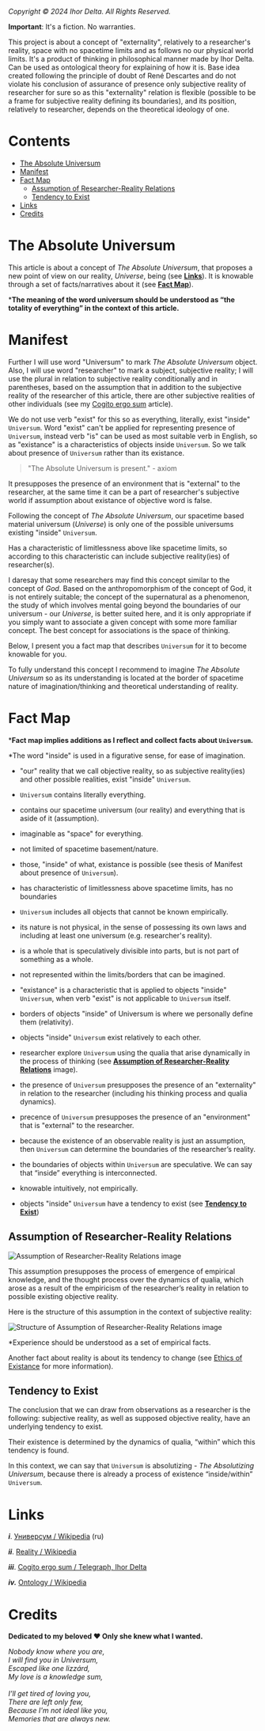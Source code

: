 _Copyright © 2024 Ihor Delta. All Rights Reserved._

**Important**: It's a fiction. No warranties. 

This project is about a concept of "externality", relatively to a researcher's reality, space with no spacetime limits and as follows no our physical world limits. It's a product of thinking in philosophical manner made by Ihor Delta. Can be used as ontological theory for explaining of how it is. Base idea created following the principle of doubt of René Descartes and do not violate his conclusion of assurance of presence only subjective reality of researcher for sure so as this "externality" relation is flexible (possible to be a frame for subjective reality defining its boundaries), and its position, relatively to researcher, depends on the theoretical ideology of one.

# Contents

- [The Absolute Universum](#the-absolute-universum)<br />
- [Manifest](#manifest)<br />
- [Fact Map](#fact-map)<br />
  - [Assumption of Researcher-Reality Relations](#assumption-of-researcher-reality-relations)<br />
  - [Tendency to Exist](#tendency-to-exist)<br />
- [Links](#links)<br />
- [Credits](#credits)

# The Absolute Universum

This article is about a concept of _The Absolute Universum_, that proposes a new point of view on our reality, _Universe_, being (see **[Links](#links)**). It is knowable through a set of facts/narratives about it (see **[Fact Map](#fact-map)**).

***The meaning of the word universum should be understood as “the totality of everything” in the context of this article.**

# Manifest

Further I will use word "Universum" to mark _The Absolute Universum_ object. Also, I will use word "researcher" to mark a subject, subjective reality; I will use the plural in relation to subjective reality conditionally and in parentheses, based on the assumption that in addition to the subjective reality of the researcher of this article, there are other subjective realities of other individuals (see my [Cogito ergo sum](https://telegra.ph/Cogito-ergo-sum-05-17) article).

We do not use verb "exist" for this so as everything, literally, exist "inside" ``Universum``. Word "exist" can't be applied for representing presence of ``Universum``, instead verb "is" can be used as most suitable verb in English, so as "existance" is a characteristics of objects inside ``Universum``. So we talk about presence of ``Universum`` rather than its existance.

> "The Absolute Universum is present." - axiom

It presupposes the presence of an environment that is "external" to the researcher, at the same time it can be a part of researcher's subjective world if assumption about existance of objective word is false. 

Following the concept of _The Absolute Universum_, our spacetime based material universum (_Universe_) is only one of the possible universums existing "inside" ``Universum``.

Has a characteristic of limitlessness above like spacetime limits, so according to this characteristic can include subjective reality(ies) of researcher(s).

I daresay that some researchers may find this concept similar to the concept of _God_.  Based on the anthropomorphism of the concept of God, it is not entirely suitable; the concept of the supernatural as a phenomenon, the study of which involves mental going beyond the boundaries of our universum - our _Universe_, is better suited here, and it is only appropriate if you simply want to associate a given concept with some more familiar concept. The best concept for associations is the space of thinking.

Below, I present you a fact map that describes ``Universum`` for it to become knowable for you.

To fully understand this concept I recommend to imagine _The Absolute Universum_ so as its understanding is located at the border of spacetime nature of imagination/thinking and theoretical understanding of reality. 

# Fact Map

***Fact map implies additions as I reflect and collect facts about ``Universum``.**

*The word "inside" is used in a figurative sense, for ease of imagination.

- "our" reality that we call objective reality, so as subjective reality(ies) and other possible realities, exist "inside" ``Universum``. 

- ``Universum`` contains literally everything.

- contains our spacetime universum (our reality) and everything that is aside of it (assumption).

- imaginable as "space" for everything. 

- not limited of spacetime basement/nature. 

- those, "inside" of what, existance is possible (see thesis of Manifest about presence of ``Universum``).

- has characteristic of limitlessness above spacetime limits, has no boundaries 

- ``Universum`` includes all objects that cannot be known empirically. 

- its nature is not physical, in the sense of possessing its own laws and including at least one universum (e.g. researcher's reality). 

- is a whole that is speculatively divisible into parts, but is not part of something as a whole. 

- not represented within the limits/borders that can be imagined.

- "existance" is a characteristic that is applied to objects "inside" ``Universum``, when verb "exist" is not applicable to ``Universum`` itself.

- borders of objects "inside" of Universum is where we personally define them (relativity). 

- objects "inside" ``Universum`` exist relatively to each other.

- researcher explore ``Universum`` using the qualia that arise dynamically in the process of thinking (see **[Assumption of Researcher-Reality Relations](#assumption-of-researcher-reality-relations)** image).

- the presence of ``Universum`` presupposes the presence of an "externality" in relation to the researcher (including his thinking process and qualia dynamics).

- precence of ``Universum`` presupposes the presence of an "environment" that is "external" to the researcher.

- because  the existence of an observable reality is just an assumption, then ``Universum`` can determine the boundaries of the researcher’s reality.

- the boundaries of objects within ``Universum`` are speculative.  We can say that “inside” everything is interconnected.

- knowable intuitively, not empirically.

- objects "inside" ``Universum`` have a tendency to exist (see **[Tendency to Exist](#tendency-to-exist)**)

## Assumption of Researcher-Reality Relations

![Assumption of Researcher-Reality Relations image](assumption-of-researcher-reality-relations.png)

This assumption presupposes the process of emergence of empirical knowledge, and the thought process over the dynamics of qualia, which arose as a result of the empiricism of the researcher’s reality in relation to possible existing objective reality.

Here is the structure of this assumption in the context of subjective reality:

![Structure of Assumption of Researcher-Reality Relations image](structure-of-assumption.png)

*Experience should be understood as a set of empirical facts.

Another fact about reality is about its tendency to change (see [Ethics of Existance](https://github.com/ihor-delta/ex-ethics/blob/main/README.md#tendency-to-change) for more information).

## Tendency to Exist

The conclusion that we can draw from observations as a researcher is the following: subjective reality, as well as supposed objective reality, have an underlying tendency to exist.

Their existence is determined by the dynamics of qualia, “within” which this tendency is found.

In this context, we can say that ``Universum`` is absolutizing - _The Absolutizing Universum_, because  there is already a process of existence “inside/within” ``Universum``.

# Links
**_i_**. [Универсум / Wikipedia](https://ru.m.wikipedia.org/wiki/%D0%A3%D0%BD%D0%B8%D0%B2%D0%B5%D1%80%D1%81%D1%83%D0%BC) (ru)

**_ii_**. [Reality / Wikipedia](https://en.m.wikipedia.org/wiki/Reality)

**_iii_**. [Cogito ergo sum / Telegraph, Ihor Delta](https://telegra.ph/Cogito-ergo-sum-05-17)

_**iv.**_ [Ontology / Wikipedia](https://en.m.wikipedia.org/wiki/Ontology)

# Credits

**Dedicated to my beloved ♥️ Only she knew what I wanted.**

_Nobody know where you are, <br />_
_I will find you in Universum,<br />_
_Escaped like one lizzárd,<br />_
_My love is a knowledge sum,<br />_
<br />
_I’ll get tired of loving you,<br />_
_There are left only few,<br />_
_Because I'm not ideal like you,<br />_
_Memories that are always new._
